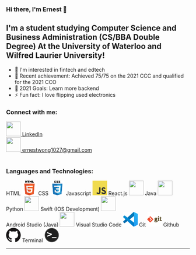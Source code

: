 ### Hi there, I'm Ernest  👋



## I'm a student studying Computer Science and Business Administration (CS/BBA Double Degree) At the University of Waterloo and Wilfred Laurier University!

- 🔭 I'm interested in fintech and edtech
- 🌱 Recent achievement: Achieved 75/75 on the 2021 CCC and qualified for the 2021 CCO
- 🥅 2021 Goals: Learn more backend
- ⚡ Fun fact: I love flipping used electronics

### Connect with me:
<a href="https://www.linkedin.com/in/ernest-wong-90b4521a7/">
<img src="https://cdn.jsdelivr.net/npm/simple-icons@v3/icons/linkedin.svg" width="40" height="40">
         LinkedIn
</a>
<br>
<a href="mailto:ernestwong1027@gmail.com">
<img src="https://cdn.jsdelivr.net/npm/simple-icons@v3/icons/gmail.svg" width="40" height="40">
         ernestwong1027@gmail.com
</a>
<br/>


<br />

### Languages and Technologies:
HTML
<img src="https://raw.githubusercontent.com/github/explore/80688e429a7d4ef2fca1e82350fe8e3517d3494d/topics/html/html.png" width="40" height="40">
CSS
<img src="https://raw.githubusercontent.com/github/explore/80688e429a7d4ef2fca1e82350fe8e3517d3494d/topics/css/css.png" width="40" height="40">
Javascript
<img src="https://raw.githubusercontent.com/github/explore/80688e429a7d4ef2fca1e82350fe8e3517d3494d/topics/javascript/javascript.png" width="40" height="40">
React.js
<img src="https://encrypted-tbn0.gstatic.com/images?q=tbn:ANd9GcRdv3WpZrEQcWAgaWswSr96MK3rbJGvu1_NZQ&usqp=CAU" width="40" height="40">
Java
<img src="https://cdn.iconscout.com/icon/free/png-512/java-43-569305.png" width="40" height="40">
Python
<img src="https://cdn3.iconfinder.com/data/icons/logos-and-brands-adobe/512/267_Python-512.png" width="40" height="40">
Swift (IOS Development)
<img src="https://cdn4.iconfinder.com/data/icons/logos-3/504/Swift-2-512.png" width="40" height="40">
<br>
Android Studio (Java)
<img src="https://i.pinimg.com/originals/4e/74/7c/4e747c82368d9681b75d54f56319dae7.png" width="40" height="40">
Visual Studio Code
<img src="https://raw.githubusercontent.com/github/explore/80688e429a7d4ef2fca1e82350fe8e3517d3494d/topics/visual-studio-code/visual-studio-code.png" width="40" height="40">
Git
<img src="https://raw.githubusercontent.com/github/explore/80688e429a7d4ef2fca1e82350fe8e3517d3494d/topics/git/git.png" width="40" height="40">
Github
<img src="https://raw.githubusercontent.com/github/explore/78df643247d429f6cc873026c0622819ad797942/topics/github/github.png" w
idth="40" height="40">
Terminal
<img src="https://raw.githubusercontent.com/github/explore/80688e429a7d4ef2fca1e82350fe8e3517d3494d/topics/terminal/terminal.png" width="40" height="40">


---



